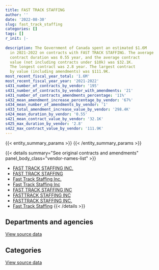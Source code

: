 ```yaml
---
title: FAST TRACK STAFFING
author: ''
date: '2022-08-30'
slug: fast_track_staffing
categories: []
tags: []
r_init: |-
  
description: The Government of Canada spent an estimated $1.6M
  in 2021-2022 on contracts with FAST TRACK STAFFING. The average
  contract duration was 0.55 year, and the average contract
  value (not including contracts under $10k) was $32.1K.
  The longest contract was 2.8 year. The largest contract
  by value (including amendments) was $111.9K.
most_recent_fiscal_year_total: '1.6M'
most_recent_fiscal_year_year: '2021-2022'
s431_number_of_contracts_by_vendor: '195'
s431_number_of_contracts_by_vendor_with_amendments: '21'
s431_number_of_contracts_amendments_percentage: '11%'
s432_mean_amendment_increase_percentage_by_vendor: '67%'
s434_mean_number_of_amendments_by_vendor: '1'
s433_total_amendment_increase_value_by_vendor: '298.4K'
s424_mean_duration_by_vendor: '0.55'
s421_mean_contract_value_by_vendor: '32.1K'
s425_max_duration_by_vendor: '2.8'
s422_max_contract_value_by_vendor: '111.9K'
---
```


<script src="/rmarkdown-libs/htmlwidgets/htmlwidgets.js"></script>
<link href="/rmarkdown-libs/datatables-css/datatables-crosstalk.css" rel="stylesheet" />
<script src="/rmarkdown-libs/datatables-binding/datatables.js"></script>
<script src="/rmarkdown-libs/jquery/jquery-3.6.0.min.js"></script>
<link href="/rmarkdown-libs/dt-core-bootstrap/css/dataTables.bootstrap.min.css" rel="stylesheet" />
<link href="/rmarkdown-libs/dt-core-bootstrap/css/dataTables.bootstrap.extra.css" rel="stylesheet" />
<script src="/rmarkdown-libs/dt-core-bootstrap/js/jquery.dataTables.min.js"></script>
<script src="/rmarkdown-libs/dt-core-bootstrap/js/dataTables.bootstrap.min.js"></script>
<link href="/rmarkdown-libs/crosstalk/css/crosstalk.min.css" rel="stylesheet" />
<script src="/rmarkdown-libs/crosstalk/js/crosstalk.min.js"></script>
<script src="/rmarkdown-libs/htmlwidgets/htmlwidgets.js"></script>
<link href="/rmarkdown-libs/datatables-css/datatables-crosstalk.css" rel="stylesheet" />
<script src="/rmarkdown-libs/datatables-binding/datatables.js"></script>
<script src="/rmarkdown-libs/jquery/jquery-3.6.0.min.js"></script>
<link href="/rmarkdown-libs/dt-core-bootstrap/css/dataTables.bootstrap.min.css" rel="stylesheet" />
<link href="/rmarkdown-libs/dt-core-bootstrap/css/dataTables.bootstrap.extra.css" rel="stylesheet" />
<script src="/rmarkdown-libs/dt-core-bootstrap/js/jquery.dataTables.min.js"></script>
<script src="/rmarkdown-libs/dt-core-bootstrap/js/dataTables.bootstrap.min.js"></script>
<link href="/rmarkdown-libs/crosstalk/css/crosstalk.min.css" rel="stylesheet" />
<script src="/rmarkdown-libs/crosstalk/js/crosstalk.min.js"></script>

{{< entity_summary_params >}}
{{< /entity_summary_params >}}

{{< details summary="See original contracts and amendments" panel_body_class="vendor-names-list" >}}
- [FAST TRACK STAFFING INC.](https://search.open.canada.ca/en/ct/?sort=contract_value_f%20desc&page=1&search_text=%22FAST%20TRACK%20STAFFING%20INC.%22)
- [FAST TRACK STAFFING](https://search.open.canada.ca/en/ct/?sort=contract_value_f%20desc&page=1&search_text=%22FAST%20TRACK%20STAFFING%22)
- [Fast Track Staffing Inc.](https://search.open.canada.ca/en/ct/?sort=contract_value_f%20desc&page=1&search_text=%22Fast%20Track%20Staffing%20Inc.%22)
- [Fast Track Staffing Inc](https://search.open.canada.ca/en/ct/?sort=contract_value_f%20desc&page=1&search_text=%22Fast%20Track%20Staffing%20Inc%22)
- [FAST TRACK STAFFING INC](https://search.open.canada.ca/en/ct/?sort=contract_value_f%20desc&page=1&search_text=%22FAST%20TRACK%20STAFFING%20INC%22)
- [FASTTRACK STAFFING INC](https://search.open.canada.ca/en/ct/?sort=contract_value_f%20desc&page=1&search_text=%22FASTTRACK%20STAFFING%20INC%22)
- [FASTTRACK STAFFING INC.](https://search.open.canada.ca/en/ct/?sort=contract_value_f%20desc&page=1&search_text=%22FASTTRACK%20STAFFING%20INC.%22)
- [Fast Track Staffing](https://search.open.canada.ca/en/ct/?sort=contract_value_f%20desc&page=1&search_text=%22Fast%20Track%20Staffing%22)
{{< /details >}}

## Departments and agencies

<div id="htmlwidget-1" style="width:100%;height:auto;" class="datatables html-widget"></div>
<script type="application/json" data-for="htmlwidget-1">{"x":{"style":"bootstrap","filter":"none","vertical":false,"data":[["<a href=\"/departments/aafc-aac/\">Agriculture and Agri-Food Canada<\/a>","<a href=\"/departments/atssc-scdata/\">Administrative Tribunals Support Service of Canada<\/a>","<a href=\"/departments/cas-satj/\">Courts Administration Service<\/a>","<a href=\"/departments/cbsa-asfc/\">Canada Border Services Agency<\/a>","<a href=\"/departments/ced-dec/\">Canada Economic Development for Quebec Regions<\/a>","<a href=\"/departments/cfia-acia/\">Canadian Food Inspection Agency<\/a>","<a href=\"/departments/crtc/\">Canadian Radio-television and Telecommunications Commission<\/a>","<a href=\"/departments/csc-scc/\">Correctional Service of Canada<\/a>","<a href=\"/departments/dfatd-maecd/\">Global Affairs Canada<\/a>","<a href=\"/departments/dfo-mpo/\">Fisheries and Oceans Canada<\/a>","<a href=\"/departments/dnd-mdn/\">National Defence<\/a>","<a href=\"/departments/ec/\">Environment and Climate Change Canada<\/a>","<a href=\"/departments/elections/\">Elections Canada<\/a>","<a href=\"/departments/esdc-edsc/\">Employment and Social Development Canada<\/a>","<a href=\"/departments/hc-sc/\">Health Canada<\/a>","<a href=\"/departments/iaac-aeic/\">Impact Assessment Agency of Canada<\/a>","<a href=\"/departments/ic/\">Innovation, Science and Economic Development Canada<\/a>","<a href=\"/departments/isc-sac/\">Indigenous Services Canada<\/a>","<a href=\"/departments/lac-bac/\">Library and Archives Canada<\/a>","<a href=\"/departments/nrcan-rncan/\">Natural Resources Canada<\/a>","<a href=\"/departments/oag-bvg/\">Office of the Auditor General of Canada<\/a>","<a href=\"/departments/osfi-bsif/\">Office of the Superintendent of Financial Institutions Canada<\/a>","<a href=\"/departments/phac-aspc/\">Public Health Agency of Canada<\/a>","<a href=\"/departments/ps-sp/\">Public Safety Canada<\/a>","<a href=\"/departments/psc-cfp/\">Public Service Commission of Canada<\/a>","<a href=\"/departments/pwgsc-tpsgc/\">Public Services and Procurement Canada<\/a>","<a href=\"/departments/rcmp-grc/\">Royal Canadian Mounted Police<\/a>","<a href=\"/departments/ssc-spc/\">Shared Services Canada<\/a>","<a href=\"/departments/statcan/\">Statistics Canada<\/a>","<a href=\"/departments/tbs-sct/\">Treasury Board of Canada Secretariat<\/a>","<a href=\"/departments/tc/\">Transport Canada<\/a>"],[null,62432.5,27063.5,null,null,null,null,24860,20934.74,155738.85,null,207736.06,null,60823.09,336145.19,null,70269.06,null,6593.55,null,3671.05,27387.96,null,null,null,8395.51,null,49268,null,65356.57,24860],[null,null,34323.75,11017.5,null,null,null,null,136614.28,42940,null,118558.53,224632.41,75654.73,103730.86,16808.75,35900.1,14595,8264.52,null,11668.7,22275.54,null,null,4446.4,33582.75,null,83216.73,null,36871.85,41200.16],[null,null,null,null,39945.5,null,null,20340,186796.47,70240.93,null,42307.07,null,132674.06,252756.64,null,null,48913.54,8241.94,39747.75,null,null,2222.07,null,47733.44,3258.94,77574.5,83840.92,null,84003.62,107836.97],[14690,null,10392.33,null,null,39521.75,27685,39945.5,227471.84,114713.38,98310,106033.47,null,57344.53,273025.87,13616.5,null,114293.53,null,null,null,null,20220.5,61782.75,68786.78,15979.31,null,9861.82,81648.44,58401.71,100639.6]],"container":"<table class=\"table table-striped table-hover row-border order-column display\">\n  <thead>\n    <tr>\n      <th>Department<\/th>\n      <th>2018-2019<\/th>\n      <th>2019-2020<\/th>\n      <th>2020-2021<\/th>\n      <th>2021-2022<\/th>\n    <\/tr>\n  <\/thead>\n<\/table>","options":{"order":[[4,"desc"]],"pageLength":10,"autoWidth":true,"columnDefs":[{"targets":1,"render":"function(data, type, row, meta) {\n    return type !== 'display' ? data : DTWidget.formatCurrency(data, \"$\", 2, 3, \",\", \".\", true, null);\n  }"},{"targets":2,"render":"function(data, type, row, meta) {\n    return type !== 'display' ? data : DTWidget.formatCurrency(data, \"$\", 2, 3, \",\", \".\", true, null);\n  }"},{"targets":3,"render":"function(data, type, row, meta) {\n    return type !== 'display' ? data : DTWidget.formatCurrency(data, \"$\", 2, 3, \",\", \".\", true, null);\n  }"},{"targets":4,"render":"function(data, type, row, meta) {\n    return type !== 'display' ? data : DTWidget.formatCurrency(data, \"$\", 2, 3, \",\", \".\", true, null);\n  }"},{"width":"16%","targets":[1,2,3,4]},{"className":"dt-right","targets":[1,2,3,4]}],"orderClasses":false}},"evals":["options.columnDefs.0.render","options.columnDefs.1.render","options.columnDefs.2.render","options.columnDefs.3.render"],"jsHooks":[]}</script>
<p class="text-right">
<a href="https://github.com/GoC-Spending/contracts-data/tree/main/data/out/vendors/fast_track_staffing/summary_by_fiscal_year_by_department.csv" class="source-data-link btn btn-link">View source data</a>
</p>

## Categories

<div id="htmlwidget-2" style="width:100%;height:auto;" class="datatables html-widget"></div>
<script type="application/json" data-for="htmlwidget-2">{"x":{"style":"bootstrap","filter":"none","vertical":false,"data":[["<a href=\"/categories/office_management/\">Office management<\/a>","<a href=\"/categories/professional_services/\">Professional services<\/a>","<a href=\"/categories/information_technology/\">Information technology<\/a>","<a href=\"/categories/human_capital/\">Human capital<\/a>"],[null,954050.23,41956.51,155528.89],[25294.5,768234.84,38893.04,223880.18],[null,1149030.12,51670.8,47733.44],[null,1413169.83,14551.98,126642.78]],"container":"<table class=\"table table-striped table-hover row-border order-column display\">\n  <thead>\n    <tr>\n      <th>Category<\/th>\n      <th>2018-2019<\/th>\n      <th>2019-2020<\/th>\n      <th>2020-2021<\/th>\n      <th>2021-2022<\/th>\n    <\/tr>\n  <\/thead>\n<\/table>","options":{"order":[[4,"desc"]],"dom":"t","pageLength":30,"autoWidth":true,"columnDefs":[{"targets":1,"render":"function(data, type, row, meta) {\n    return type !== 'display' ? data : DTWidget.formatCurrency(data, \"$\", 2, 3, \",\", \".\", true, null);\n  }"},{"targets":2,"render":"function(data, type, row, meta) {\n    return type !== 'display' ? data : DTWidget.formatCurrency(data, \"$\", 2, 3, \",\", \".\", true, null);\n  }"},{"targets":3,"render":"function(data, type, row, meta) {\n    return type !== 'display' ? data : DTWidget.formatCurrency(data, \"$\", 2, 3, \",\", \".\", true, null);\n  }"},{"targets":4,"render":"function(data, type, row, meta) {\n    return type !== 'display' ? data : DTWidget.formatCurrency(data, \"$\", 2, 3, \",\", \".\", true, null);\n  }"},{"width":"16%","targets":[1,2,3,4]},{"className":"dt-right","targets":[1,2,3,4]}],"orderClasses":false,"lengthMenu":[10,25,30,50,100]}},"evals":["options.columnDefs.0.render","options.columnDefs.1.render","options.columnDefs.2.render","options.columnDefs.3.render"],"jsHooks":[]}</script>
<p class="text-right">
<a href="https://github.com/GoC-Spending/contracts-data/tree/main/data/out/vendors/fast_track_staffing/summary_by_fiscal_year_by_category.csv" class="source-data-link btn btn-link">View source data</a>
</p>
